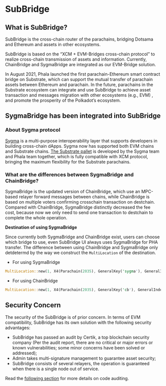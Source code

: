# SubBridge

## What is SubBridge? <a href="#what-is-subbridge" id="what-is-subbridge"></a>

SubBridge is the cross-chain router of the parachains, bridging Dotsama and Ethereum and assets in other ecosystems.

SubBridge is based on the “XCM + EVM-Bridges cross-chain protocol” to realize cross-chain transmission of assets and information. Currently, ChainBridge and SygmaBridge are integrated as our EVM-Bridge solution.

In August 2021, Phala launched the first parachain-Ethereum smart contract bridge on Substrate, which can support the mutual transfer of parachain assets between Ethereum and parachain. In the future, parachains in the Substrate ecosystem can integrate and use SubBridge to achieve asset transaction and messages migration with other ecosystems (e.g., EVM) , and promote the prosperity of the Polkadot’s ecosystem.

## SygmaBridge has been integrated into SubBridge <a href="#sygma-launch" id="sygma-launch"></a>

### About Sygma protocol

[Sygma](https://buildwithsygma.com) is a multi-purpose interoperability layer that supports developers in building cross-chain dApps. Sygma now has supported both EVM chains and Substrate chains. [The Substrate pallet](https://github.com/sygmaprotocol/sygma-substrate-pallets) is developed by the Sygma team and Phala team together, which is fully compatible with XCM protocol, bringing the maximum flexibility for the Substrate parachains.

### What are the differences between SygmaBridge and ChainBridge?

SygmaBridge is the updated version of ChainBridge, which use an MPC-based relayer forward messages between chains, while ChainBridge is based on multiple voters confirming crosschain transaction on destchain. Compared with ChainBridge, SygmaBridge distinctly decreased the fee cost, because now we only need to send one transaction to destchain to complete the whole operation.

**Destination of using SygmaBridge**

Since currently both SygmaBridge and ChainBridge exist, users can choose which bridge to use, even SubBridge UI always uses SygmaBridge for PHA transfer. The difference between using ChainBridge and SygmaBridge only detdetermd by the way we construct the `MultiLocation` of the destination.

- For using SygmaBridge

```rust
MultiLocation::new(1, X4(Parachain(2035), GeneralKey('sygma'), GeneralIndex(ethereumChainId), GeneralKey(recipientAddress))
```

- For using ChainBridge

```rust
MultiLocation::new(1, X4(Parachain(2035), GeneralKey('cb'), GeneralIndex(ethereumChainId), GeneralKey(recipientAddress))
```

## Security Concern <a href="#security-concern" id="security-concern"></a>

The security of the SubBridge is of prior concern. In terms of EVM compatibility, SubBridge has its own solution with the following security advantages:

* SubBridge has passed an audit by Certik, a top blockchain security company (Per the audit report, there are no critical or major errors or known vulnerabilities; some minor concerns have been solved or addressed);
* Admin takes multi-signature management to guarantee asset security;
* SubBridge consists of several relayers, the operation is guaranteed when there is a single node out of service.

Read the [following section](technical-details.md#code-auditing) for more details on code auditing.
